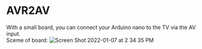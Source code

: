 # AVR2AV 
With a small board, you can connect your Arduino nano to the TV via the AV input.  
Sceme of board:
![Screen Shot 2022-01-07 at 2 34 35 PM](https://user-images.githubusercontent.com/93592475/148544894-621ab9fa-a9bf-4493-8ab3-1c1f5bfe1419.png)
